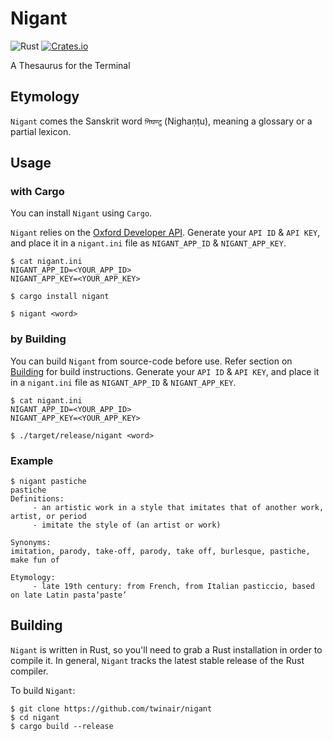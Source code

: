 # Nigant
![Rust](https://img.shields.io/badge/rust-stable-brightgreen.svg)
[![Crates.io](https://img.shields.io/crates/d/nigant.svg)](https://crates.io/crates/nigant)

A Thesaurus for the Terminal

## Etymology
`Nigant` comes the Sanskrit word `निघण्टु` (Nighaṇṭu), meaning a glossary or a partial lexicon.

## Usage

### with Cargo
You can install `Nigant` using `Cargo`.

`Nigant` relies on the [Oxford Developer API](https://developer.oxforddictionaries.com/). Generate your `API ID` & `API KEY`, and place it in a `nigant.ini` file as `NIGANT_APP_ID` & `NIGANT_APP_KEY`.

```
$ cat nigant.ini
NIGANT_APP_ID=<YOUR_APP_ID>
NIGANT_APP_KEY=<YOUR_APP_KEY>

$ cargo install nigant

$ nigant <word>
```

### by Building
You can build `Nigant` from source-code before use. Refer section on [Building](#Building) for build instructions. Generate your `API ID` & `API KEY`, and place it in a `nigant.ini` file as `NIGANT_APP_ID` & `NIGANT_APP_KEY`.

```
$ cat nigant.ini
NIGANT_APP_ID=<YOUR_APP_ID>
NIGANT_APP_KEY=<YOUR_APP_KEY>

$ ./target/release/nigant <word> 
```
### Example
```
$ nigant pastiche                                                                                                 
pastiche
Definitions:
	 - an artistic work in a style that imitates that of another work, artist, or period
	 - imitate the style of (an artist or work)

Synonyms:
imitation, parody, take-off, parody, take off, burlesque, pastiche, make fun of

Etymology:
	 - late 19th century: from French, from Italian pasticcio, based on late Latin pasta‘paste’
```

## Building
`Nigant` is written in Rust, so you'll need to grab a Rust installation in order to compile it. In general, `Nigant` tracks the latest stable release of the Rust compiler.

To build `Nigant`:
```
$ git clone https://github.com/twinair/nigant
$ cd nigant
$ cargo build --release	
```
